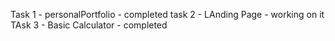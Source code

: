 Task 1 - personalPortfolio - completed
task 2 - LAnding Page - working on it
TAsk 3 - Basic Calculator - completed

